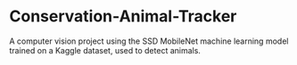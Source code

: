# Conservation-Animal-Tracker
A computer vision project using the SSD MobileNet machine learning model trained on a Kaggle dataset, used to detect animals.
